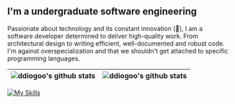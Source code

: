 ## I'm a undergraduate software engineering

Passionate about technology and its constant innovation (🚀), I am a software developer determined to deliver high-quality work. From architectural design to writing efficient, well-documented and robust code. I'm against overspecialization and that we shouldn't get attached to specific programming languages.

| ![ddiogoo's github stats](https://github-readme-stats.vercel.app/api?username=ddiogoo&show_icons=true&theme=dark&include_all_commits=true) | ![ddiogoo's github stats](https://github-readme-stats.vercel.app/api/top-langs/?username=ddiogoo&layout=compact&langs_count=6&theme=dark) |
|-----------------------------------------------------------------------------------------------------------------------------------------------|----------------------------------------------------------------------------------------------------------------------------------------------|

[![My Skills](https://skillicons.dev/icons?i=bash,java,go,py,cs,git,linux,flutter&theme=dark)](https://skillicons.dev)
